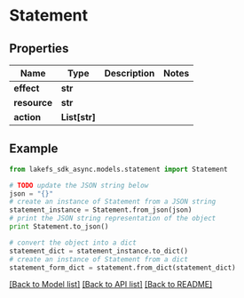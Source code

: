 # Statement


## Properties
Name | Type | Description | Notes
------------ | ------------- | ------------- | -------------
**effect** | **str** |  | 
**resource** | **str** |  | 
**action** | **List[str]** |  | 

## Example

```python
from lakefs_sdk_async.models.statement import Statement

# TODO update the JSON string below
json = "{}"
# create an instance of Statement from a JSON string
statement_instance = Statement.from_json(json)
# print the JSON string representation of the object
print Statement.to_json()

# convert the object into a dict
statement_dict = statement_instance.to_dict()
# create an instance of Statement from a dict
statement_form_dict = statement.from_dict(statement_dict)
```
[[Back to Model list]](../README.md#documentation-for-models) [[Back to API list]](../README.md#documentation-for-api-endpoints) [[Back to README]](../README.md)



